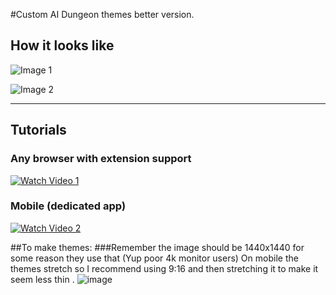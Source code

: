 #Custom AI Dungeon themes better version.
## How it looks like

![Image 1](https://i.imgur.com/1n6Df9X.png)

![Image 2](https://i.imgur.com/egp5BcD.png)

---

## Tutorials

### Any browser with extension support

[![Watch Video 1](https://img.youtube.com/vi/AChCVeZs8LI/maxresdefault.jpg)](https://youtu.be/AChCVeZs8LI)

### Mobile (dedicated app)

[![Watch Video 2](https://img.youtube.com/vi/ZZ7fJe0Aw2U/maxresdefault.jpg)](https://youtube.com/shorts/ZZ7fJe0Aw2U?feature=share)

##To make themes:
###Remember the image should be 1440x1440 for some reason they use that (Yup poor 4k monitor users)
On mobile the themes stretch so I recommend using 9:16 and then stretching it to make it seem less thin
.
![image](https://github.com/user-attachments/assets/4e05e0ec-ec8f-4161-ad7a-57fc8d78c556)
